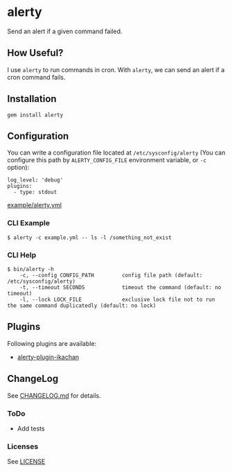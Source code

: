 # alerty

Send an alert if a given command failed. 

## How Useful?

I use `alerty` to run commands in cron. With `alerty`, we can send an alert if a cron command fails.

## Installation

```
gem install alerty
```

## Configuration

You can write a configuration file located at `/etc/sysconfig/alerty` (You can configure this path by `ALERTY_CONFIG_FILE` environment variable, or `-c` option):

```
log_level: 'debug'
plugins:
  - type: stdout
```

[example/alerty.yml](./example/alerty.yml)

### CLI Example

```
$ alerty -c example.yml -- ls -l /something_not_exist
```

### CLI Help

```
$ bin/alerty -h
    -c, --config CONFIG_PATH         config file path (default: /etc/sysconfig/alerty)
    -t, --timeout SECONDS            timeout the command (default: no timeout)
    -l, --lock LOCK_FILE             exclusive lock file not to run the same command duplicatedly (default: no lock)
```

## Plugins

Following plugins are available:

* [alerty-plugin-ikachan](https://github.com/sonots/alerty-plugin-ikachan)

## ChangeLog

See [CHANGELOG.md](CHANGELOG.md) for details.

### ToDo

* Add tests

### Licenses

See [LICENSE](LICENSE)
